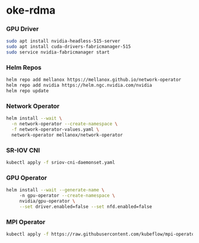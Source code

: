 # oke-rdma

### GPU Driver
```sh
sudo apt install nvidia-headless-515-server
sudo apt install cuda-drivers-fabricmanager-515
sudo service nvidia-fabricmanager start
```

### Helm Repos
```sh
helm repo add mellanox https://mellanox.github.io/network-operator
helm repo add nvidia https://helm.ngc.nvidia.com/nvidia
helm repo update
```

### Network Operator
```sh
helm install --wait \
  -n network-operator --create-namespace \
  -f network-operator-values.yaml \
  network-operator mellanox/network-operator
```

### SR-IOV CNI
```sh
kubectl apply -f sriov-cni-daemonset.yaml
```

### GPU Operator
```sh
helm install --wait --generate-name \                                                                         
     -n gpu-operator --create-namespace \
     nvidia/gpu-operator \
     --set driver.enabled=false --set nfd.enabled=false
```

### MPI Operator
```sh
kubectl apply -f https://raw.githubusercontent.com/kubeflow/mpi-operator/master/deploy/v2beta1/mpi-operator.yaml
```
